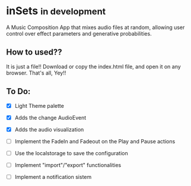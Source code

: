 # inSets <small>in development</small>

A Music Composition App that mixes audio files at random, allowing user control
over effect parameters and generative probabilities.

## How to used??
It is just a file!! Download or copy the index.html file,
and open it on any browser. That's all, Yey!!

## To Do:

* [x] Light Theme palette

* [x] Adds the change AudioEvent
* [x] Adds the audio visualization

* [ ] Implement the FadeIn and Fadeout on the Play and Pause actions
* [ ] Use the localstorage to save the configuration
* [ ] Implement "import"/"export" functionalities


* [ ] Implement a notification sistem
